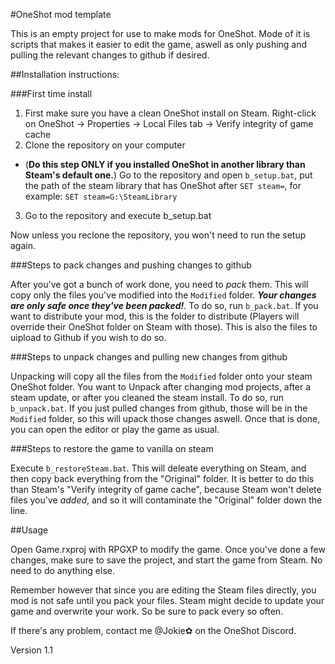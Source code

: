 #OneShot mod template

This is an empty project for use to make mods for OneShot. Mode of it is scripts that makes it easier to edit the game, aswell as only pushing and pulling the relevant changes to github if desired.

##Installation instructions:

###First time install

1. First make sure you have a clean OneShot install on Steam. Right-click on OneShot -> Properties -> Local Files tab -> Verify integrity of game cache
2. Clone the repository on your computer
  * (**Do this step ONLY if you installed OneShot in another library than Steam's default one.**) Go to the repository and open `b_setup.bat`, put the path of the steam library that has OneShot after `SET steam=`, for example: `SET steam=G:\SteamLibrary`
3. Go to the repository and execute b_setup.bat

Now unless you reclone the repository, you won't need to run the setup again.

###Steps to pack changes and pushing changes to github

After you've got a bunch of work done, you need to _pack_ them. This will copy only the files you've modified into the `Modified` folder. _**Your changes are only safe once they've been packed!**_.
To do so, run `b_pack.bat`. If you want to distribute your mod, this is the folder to distribute (Players will override their OneShot folder on Steam with those). This is also the files to uipload to Github if you wish to do so.

###Steps to unpack changes and pulling new changes from github

Unpacking will copy all the files from the `Modified` folder onto your steam OneShot folder. You want to Unpack after changing mod projects, after a steam update, or after you cleaned the steam install.
To do so, run `b_unpack.bat`. If you just pulled changes from github, those will be in the `Modified` folder, so this will upack those changes aswell.
Once that is done, you can open the editor or play the game as usual.

###Steps to restore the game to vanilla on steam

Execute `b_restoreSteam.bat`. This will deleate everything on Steam, and then copy back everything from the "Original" folder. It is better to do this than Steam's "Verify integrity of game cache", because Steam won't delete files you've _added_, and so it will contaminate the "Original" folder down the line.

##Usage

Open Game.rxproj with RPGXP to modify the game. Once you've done a few changes, make sure to save the project, and start the game from Steam.
No need to do anything else.

Remember however that since you are editing the Steam files directly, you mod is not safe until you pack your files. Steam might decide to update your game and overwrite your work. So be sure to pack every so often.

If there's any problem, contact me @Jokie✿ on the OneShot Discord.

Version 1.1


